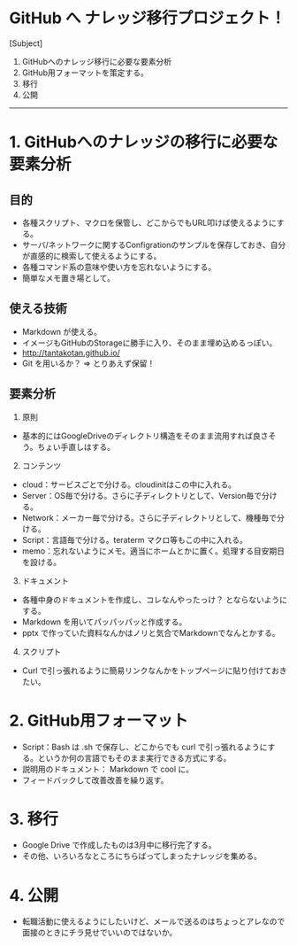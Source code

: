 # GitHub へ ナレッジ移行プロジェクト！

[Subject]
1. GitHubへのナレッジ移行に必要な要素分析
1. GitHub用フォーマットを策定する。
1. 移行
1. 公開

----------------

# 1. GitHubへのナレッジの移行に必要な要素分析

## 目的
- 各種スクリプト、マクロを保管し、どこからでもURL叩けば使えるようにする。
- サーバ/ネットワークに関するConfigrationのサンプルを保存しておき、自分が直感的に検索して使えるようにする。
- 各種コマンド系の意味や使い方を忘れないようにする。
- 簡単なメモ置き場として。

## 使える技術 
- Markdown が使える。
- イメージもGitHubのStorageに勝手に入り、そのまま埋め込めるっぽい。
- http://tantakotan.github.io/
- Git を用いるか？ ⇒ とりあえず保留！

## 要素分析
1. 原則
- 基本的にはGoogleDriveのディレクトリ構造をそのまま流用すれば良さそう。ちょい手直しはする。

2. コンテンツ
- cloud：サービスごとで分ける。cloudinitはこの中に入れる。
- Server：OS毎で分ける。さらに子ディレクトリとして、Version毎で分ける。
- Network：メーカー毎で分ける。さらに子ディレクトリとして、機種毎で分ける。
- Script：言語毎で分ける。teraterm マクロ等もこの中に入れる。
- memo：忘れないようにメモ。適当にホームとかに置く。処理する目安期日を設ける。

3. ドキュメント
- 各種中身のドキュメントを作成し、コレなんやったっけ？ とならないようにする。
- Markdown を用いてパッパッパッと作成する。
- pptx で作っていた資料なんかはノリと気合でMarkdownでなんとかする。

4. スクリプト
- Curl で引っ張れるように簡易リンクなんかをトップページに貼り付けておきたい。

# 2. GitHub用フォーマット
- Script：Bash は .sh で保存し、どこからでも curl で引っ張れるようにする。というか何の言語でもそのまま実行できる方式にする。
- 説明用のドキュメント： Markdown で cool に。
- フィードバックして改善改善を繰り返す。

# 3. 移行
- Google Drive で作成したものは3月中に移行完了する。
- その他、いろいろなところにちらばってしまったナレッジを集める。

# 4. 公開
- 転職活動に使えるようにしたいけど、メールで送るのはちょっとアレなので面接のときにチラ見せでいいのではないか。



